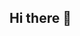 ## Hi there 👋

<!--
# Odyssey Adventure Server

Welcome to **Odyssey**, an exciting adventure server focused on **dungeons** and **cosmetics**. Embark on thrilling quests, explore challenging dungeons, and unlock exclusive cosmetic items to customize your journey.

## Features
- **Dungeons**: Test your skills in challenging dungeons with various difficulty levels.
- **Cosmetics**: Unlock a variety of cosmetic items to enhance your gameplay experience, including skins, pets, and more!
- **Progression**: Progress through levels, conquer dungeons, and earn unique rewards.
- **Adventure**: Dive into an immersive world full of adventure, mystery, and challenges.

## Join Us
- Explore new realms
- Challenge your limits
- Customize your character
- Be part of an ever-growing adventure community

## How to Play
1. Connect to our server.
2. Explore the world and take on various dungeons.
3. Collect cosmetic items to personalize your character.
4. Team up with friends or venture alone—there's always something new to discover!

## Contact & Support
Feel free to reach out to us for any inquiries or support. Join our community on Discord for updates, events, and more!

-->

